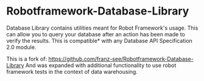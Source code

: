 Robotframework-Database-Library
===============================

Database Library contains utilities meant for Robot Framework's usage. This can allow you to query your database after an action has been made to verify the results. This is compatible* with any Database API Specification 2.0 module.

This is a fork of: https://github.com/franz-see/Robotframework-Database-Library
And was expanded with additional functionality to use robot framework tests in the context of data warehousing.
